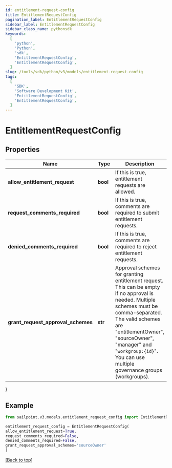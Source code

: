 ```yaml
---
id: entitlement-request-config
title: EntitlementRequestConfig
pagination_label: EntitlementRequestConfig
sidebar_label: EntitlementRequestConfig
sidebar_class_name: pythonsdk
keywords:
  [
    'python',
    'Python',
    'sdk',
    'EntitlementRequestConfig',
    'EntitlementRequestConfig',
  ]
slug: /tools/sdk/python/v3/models/entitlement-request-config
tags:
  [
    'SDK',
    'Software Development Kit',
    'EntitlementRequestConfig',
    'EntitlementRequestConfig',
  ]
---
```


# EntitlementRequestConfig

## Properties

| Name | Type | Description | Notes |
| --- | --- | --- | --- |
| **allow_entitlement_request** | **bool** | If this is true, entitlement requests are allowed. | [optional] [default to False] |
| **request_comments_required** | **bool** | If this is true, comments are required to submit entitlement requests. | [optional] [default to False] |
| **denied_comments_required** | **bool** | If this is true, comments are required to reject entitlement requests. | [optional] [default to False] |
| **grant_request_approval_schemes** | **str** | Approval schemes for granting entitlement request. This can be empty if no approval is needed. Multiple schemes must be comma-separated. The valid schemes are \"entitlementOwner\", \"sourceOwner\", \"manager\" and \"`workgroup:{id}`\". You can use multiple governance groups (workgroups). | [optional] [default to 'sourceOwner'] |

}

## Example

```python
from sailpoint.v3.models.entitlement_request_config import EntitlementRequestConfig

entitlement_request_config = EntitlementRequestConfig(
allow_entitlement_request=True,
request_comments_required=False,
denied_comments_required=False,
grant_request_approval_schemes='sourceOwner'
)

```

[[Back to top]](#)
